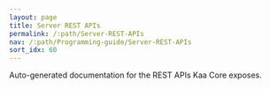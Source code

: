```yaml
---
layout: page
title: Server REST APIs
permalink: /:path/Server-REST-APIs
nav: /:path/Programming-guide/Server-REST-APIs
sort_idx: 60
---
```


Auto-generated documentation for the REST APIs Kaa Core exposes.